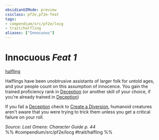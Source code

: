 ```yaml
---
obsidianUIMode: preview
cssclass: pf2e,pf2e-feat
tags:
- compendium/src/pf2e/locg
- trait/halfling
aliases: ["Innocuous"]
---
```

# Innocuous  *Feat 1*  
[halfling](halfling.md "Halfling Ancestry & Heritage Trait")  


Halflings have been unobtrusive assistants of larger folk for untold ages, and your people count on this assumption of innocence. You gain the trained proficiency rank in [Deception](skills.md#Deception) (or another skill of your choice, if you're already trained in [Deception](skills.md#Deception))

If you fail a [Deception](skills.md#Deception) check to [Create a Diversion](create-a-diversion.md), humanoid creatures aren't aware that you were trying to trick them unless you get a critical failure on your roll.

*Source: Lost Omens: Character Guide p. 44*  
%% #compendium/src/pf2e/locg #trait/halfling %%